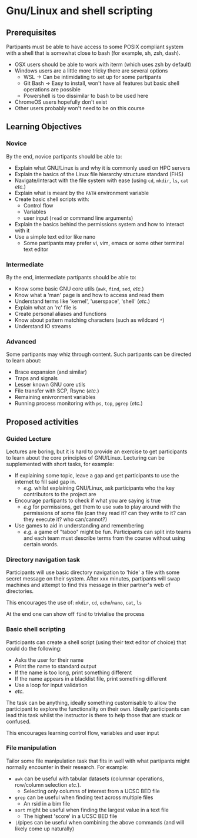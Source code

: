 # Gnu/Linux and shell scripting

## Prerequisites

Partipants must be able to have access to some POSIX compliant system with a
shell that is somewhat close to bash (for example, sh, zsh, dash).

- OSX users should be able to work with iterm (which uses zsh by default)
- Windows users are a little more tricky there are several options
    - WSL -> Can be intimidating to set up for some partipants
    - Git Bash -> Easy to install, won't have all features but basic shell
    operations are possible
    - Powershell is too dissimilar to bash to be used here
- ChromeOS users hopefully don't exist
- Other users probably won't need to be on this course

## Learning Objectives

### Novice

By the end, novice partipants should be able to:

- Explain what GNU/Linux is and why it is commonly used on HPC servers
- Explain the basics of the Linux file hierarchy structure standard (FHS)
- Navigate/Interact with the file system with ease (using `cd`, `mkdir`, `ls`,
`cat` *etc.*)
- Explain what is meant by the `PATH` environment variable
- Create basic shell scripts with:
    - Control flow
    - Variables
    - user input (`read` or command line arguments)
- Explain the basics behind the permissions system and how to interact with it
- Use a simple text editor like nano
    - Some partipants may prefer vi, vim, emacs or some other terminal text
    editor

### Intermediate

By the end, intermediate partipants should be able to:

- Know some basic GNU core utils (`awk`, `find`, `sed`, *etc.*)
- Know what a 'man' page is and how to access and read them
- Understand terms like 'kernel', 'userspace', 'shell' (*etc.*)
- Explain what an 'rc' file is
- Create personal aliases and functions
- Know about pattern matching characters (such as wildcard `*`)
- Understand IO streams

### Advanced

Some partipants may whiz through content. Such partipants can be directed to
learn about:

- Brace expansion (and similar)
- Traps and signals
- Lesser known GNU core utils
- File transfer with SCP, Rsync (*etc.*)
- Remaining enivronment variables
- Running process monitoring with `ps`, `top`, `pgrep` (*etc.*)

## Proposed activities

### Guided Lecture

Lectures are boring, but it is hard to provide an exercise to get participants
to learn about the core principles of GNU/Linux. Lecturing can be supplemented
with short tasks, for example:

- If explaining some topic, leave a gap and get participants to use the
internet to fill said gap in.
    - *e.g.* whilst explaining GNU/Linux, ask participants who the key
    contributors to the project are
- Encourage partipants to check if what you are saying is true
    - *e.g* for permissions, get them to use `sudo` to play around with the
    permissions of some file (can they read it? can they write to it? can they
    execute it? who can/cannot?)
- Use games to aid in understanding and remembering
    - *e.g.* a game of "taboo" might be fun. Participants can split into teams
    and each team must describe terms from the course without using certain
    words.

### Directory navigation task

Participants will use basic directory navigation to 'hide' a file with some
secret message on their system. After xxx minutes, partipants will swap 
machines and attempt to find this message in thier partner's web of
directories.

This encourages the use of: `mkdir`, `cd`, `echo`/`nano`, `cat`, `ls`

At the end one can show off `find` to trivialise the process

### Basic shell scripting

Participants can create a shell script (using their text editor of choice) that
could do the following:

- Asks the user for their name
- Print the name to standard output
- If the name is too long, print something different
- If the name appears in a blacklist file, print something different
- Use a loop for input validation
- *etc.*

The task can be anything, ideally something customisable to allow the
participant to explore the functionality on their own. Ideally participants can
lead this task whilst the instructor is there to help those that are stuck or
confused.

This encourages learning control flow, variables and user input

### File manipulation

Tailor some file manipulation task that fits in well with what partipants might
normally encounter in their research. For example:

- `awk` can be useful with tabular datasets (columnar operations, row/column
selection *etc.*).
    - Selecting only columns of interest from a UCSC BED file
- `grep` can be useful when finding text across multiple files
    - An rsid in a bim file
- `sort` might be useful when finding the largest value in a text file
    - The highest 'score' in a UCSC BED file
- `|`/pipes can be useful when combining the above commands (and will likely
come up naturally)

